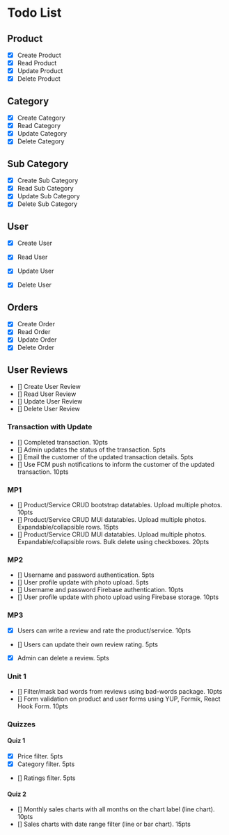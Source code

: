# Todo List

## Product
- [x] Create Product
- [x] Read Product
- [x] Update Product
- [x] Delete Product

## Category
- [x] Create Category
- [x] Read Category
- [x] Update Category
- [x] Delete Category

## Sub Category
- [x] Create Sub Category
- [x] Read Sub Category
- [x] Update Sub Category
- [x] Delete Sub Category

## User
- [x] Create User
- [x] Read User
- [x] Update User
- [x] Delete User


## Orders
- [x] Create Order
- [x] Read Order
- [x] Update Order
- [x] Delete Order

## User Reviews
- [] Create User Review
- [] Read User Review
- [] Update User Review
- [] Delete User Review




### Transaction with Update
- [] Completed transaction. 10pts
- [] Admin updates the status of the transaction. 5pts
- [] Email the customer of the updated transaction details. 5pts
- [] Use FCM push notifications to inform the customer of the updated transaction. 10pts

### MP1
- [] Product/Service CRUD bootstrap datatables. Upload multiple photos. 10pts
- [] Product/Service CRUD MUI datatables. Upload multiple photos. Expandable/collapsible rows. 15pts
- [] Product/Service CRUD MUI datatables. Upload multiple photos. Expandable/collapsible rows. Bulk delete using checkboxes. 20pts

### MP2
- [] Username and password authentication. 5pts
- [] User profile update with photo upload. 5pts
- [] Username and password Firebase authentication. 10pts
- [] User profile update with photo upload using Firebase storage. 10pts

### MP3
- [x] Users can write a review and rate the product/service. 10pts
- [] Users can update their own review rating. 5pts
- [x] Admin can delete a review. 5pts

### Unit 1
- [] Filter/mask bad words from reviews using bad-words package. 10pts
- [] Form validation on product and user forms using YUP, Formik, React Hook Form. 10pts

### Quizzes
#### Quiz 1
- [x] Price filter. 5pts
- [x] Category filter. 5pts
- [] Ratings filter. 5pts

#### Quiz 2
- [] Monthly sales charts with all months on the chart label (line chart). 10pts
- [] Sales charts with date range filter (line or bar chart). 15pts